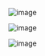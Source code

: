 ![image](https://github.com/Ahmad-prog/BookCatalog-Application-Using-Blazor-Entity-Framework/assets/169195086/6e82d35c-97b6-43fc-b369-33e003ee11e0)

![image](https://github.com/Ahmad-prog/BookCatalog-Application-Using-Blazor-Entity-Framework/assets/169195086/76af3ea4-5d1a-43c3-98dc-b7d2ba3b1666)

![image](https://github.com/Ahmad-prog/BookCatalog-Application-Using-Blazor-Entity-Framework/assets/169195086/330716bf-c3b2-4149-974c-27d4ffb5b0fb)



